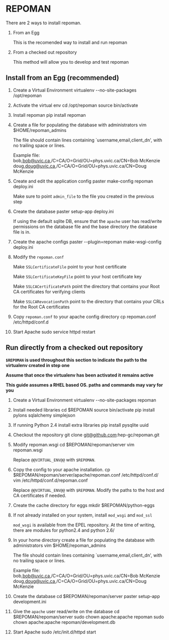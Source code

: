 # REPOMAN

There are 2 ways to install repoman.

1.  From an Egg

    This is the recomended way to install and run repoman

1.  From a checked out repository

    This method will allow you to develop and test repoman


## Install from an Egg (recommended)
1.  Create a Virtual Environment
        virtualenv --no-site-packages /opt/repoman

1.  Activate the virtual env
        cd /opt/repoman
        source bin/activate

1.  Install repoman
        pip install repoman

1.  Create a file for populating the database with administrators
        vim  $HOME/repoman_admins

    The file should contain lines containing `username,email,client_dn', with no trailing space or lines.

    Example file:
        bob,bob@uvic.ca,/C=CA/O=Grid/OU=phys.uvic.ca/CN=Bob McKenzie
        doug,doug@uvic.ca,/C=CA/O=Grid/OU=phys.uvic.ca/CN=Doug McKenzie

1.  Create and edit the application config
        paster make-config repoman deploy.ini

    Make sure to point `admin_file` to the file you created in the previous step

1.  Create the database
        paster setup-app deploy.ini

    If using the default sqlite DB, ensure that the `apache` user has read/write
    permissions on the database file and the base directory the database file is in.

1.  Create the apache configs
        paster --plugin=repoman make-wsgi-config deploy.ini

1.  Modify the `repoman.conf`

    Make `SSLCertificateFile` point to your host certificate

    Make `SSLCertificateKeyFile` point to your host certificate key

    Make `SSLCACertificatePath` point the directory that contains your Root CA certificates for verifying clients

    Make `SSLCARevocationPath` point to the directory that contains your CRLs for the Root CA certificates

1.  Copy `repoman.conf` to your apache config directory
        cp repoman.conf /etc/httpd/conf.d

1.  Start Apache
        sudo service httpd restart

## Run directly from a checked out repository
**`$REPOMAN` is used throughout this section to indicate the path to the virtualenv created in step one**

**Assume that once the virtualenv has been activated it remains active**

**This guide assumes a RHEL based OS.  paths and commands may vary for you**

1.  Create a Virtual Environment
        virtualenv --no-site-packages repoman

1.  Install needed libraries
        cd $REPOMAN
        source bin/activate
        pip install pylons sqlalchemy simplejson

1.  If running Python 2.4 install extra libraries
        pip install pysqlite uuid

1.  Checkout the repository
        git clone git@github.com:hep-gc/repoman.git

1.  Modify repoman.wsgi
        cd $REPOMAN/repoman/server
        vim repoman.wsgi

    Replace `@@VIRTUAL_ENV@@` with `$REPOMAN`.

1.  Copy the  config to your apache installation.
        cp $REPOMAN/repoman/server/apache/repoman.conf /etc/httpd/conf.d/
        vim /etc/httpd/conf.d/repoman.conf

    Replace `@@VIRTUAL_ENV@@` with `$REPOMAN`.
    Modify the paths to the host and CA certificates if needed.

1.  Create the cache directory for eggs
        mkdir $REPOMAN/python-eggs

1.  If not already installed on your system, install `mod_wsgi` and `mod_ssl`

    `mod_wsgi` is available from the EPEL repository.  At the time of writing, there are modules for python2.4 and python 2.6/

1.  In your home directory create a file for populating the database with administrators
        vim  $HOME/repoman_admins

    The file should contain lines containing `username,email,client_dn', with no trailing space or lines.

    Example file:
        bob,bob@uvic.ca,/C=CA/O=Grid/OU=phys.uvic.ca/CN=Bob McKenzie
        doug,doug@uvic.ca,/C=CA/O=Grid/OU=phys.uvic.ca/CN=Doug McKenzie

1. Create the database
        cd $REPOMAN/repoman/server
        paster setup-app development.ini

1. Give the `apache` user read/write on the database
        cd $REPOMAN/repoman/server
        sudo chown apache:apache repoman
        sudo chown apache:apache repoman/development.db

1. Start Apache
        sudo /etc/init.d/httpd start

